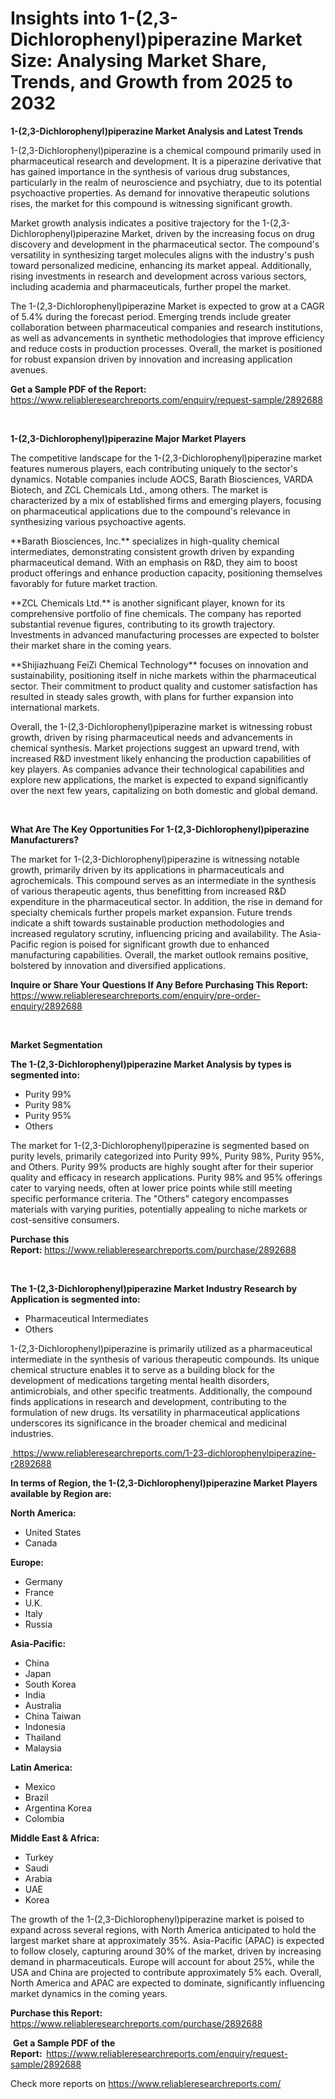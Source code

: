 <p><h1>Insights into 1-(2,3-Dichlorophenyl)piperazine Market Size: Analysing Market Share, Trends, and Growth from 2025 to 2032</h1></p><p><strong>1-(2,3-Dichlorophenyl)piperazine Market Analysis and Latest Trends</strong></p>
<p><p>1-(2,3-Dichlorophenyl)piperazine is a chemical compound primarily used in pharmaceutical research and development. It is a piperazine derivative that has gained importance in the synthesis of various drug substances, particularly in the realm of neuroscience and psychiatry, due to its potential psychoactive properties. As demand for innovative therapeutic solutions rises, the market for this compound is witnessing significant growth.</p><p>Market growth analysis indicates a positive trajectory for the 1-(2,3-Dichlorophenyl)piperazine Market, driven by the increasing focus on drug discovery and development in the pharmaceutical sector. The compound's versatility in synthesizing target molecules aligns with the industry's push toward personalized medicine, enhancing its market appeal. Additionally, rising investments in research and development across various sectors, including academia and pharmaceuticals, further propel the market.</p><p>The 1-(2,3-Dichlorophenyl)piperazine Market is expected to grow at a CAGR of 5.4% during the forecast period. Emerging trends include greater collaboration between pharmaceutical companies and research institutions, as well as advancements in synthetic methodologies that improve efficiency and reduce costs in production processes. Overall, the market is positioned for robust expansion driven by innovation and increasing application avenues.</p></p>
<p><strong>Get a Sample PDF of the Report:&nbsp;</strong> <a href="https://www.reliableresearchreports.com/enquiry/request-sample/2892688?utm_campaign=3110&utm_medium=2&utm_source=Github&utm_content=ia&utm_term=15032025&utm_id=1-23-dichlorophenylpiperazine">https://www.reliableresearchreports.com/enquiry/request-sample/2892688</a></p>
<p>&nbsp;</p>
<p><strong>1-(2,3-Dichlorophenyl)piperazine Major Market Players</strong></p>
<p><p>The competitive landscape for the 1-(2,3-Dichlorophenyl)piperazine market features numerous players, each contributing uniquely to the sector's dynamics. Notable companies include AOCS, Barath Biosciences, VARDA Biotech, and ZCL Chemicals Ltd., among others. The market is characterized by a mix of established firms and emerging players, focusing on pharmaceutical applications due to the compound's relevance in synthesizing various psychoactive agents.</p><p>**Barath Biosciences, Inc.** specializes in high-quality chemical intermediates, demonstrating consistent growth driven by expanding pharmaceutical demand. With an emphasis on R&D, they aim to boost product offerings and enhance production capacity, positioning themselves favorably for future market traction.</p><p>**ZCL Chemicals Ltd.** is another significant player, known for its comprehensive portfolio of fine chemicals. The company has reported substantial revenue figures, contributing to its growth trajectory. Investments in advanced manufacturing processes are expected to bolster their market share in the coming years.</p><p>**Shijiazhuang FeiZi Chemical Technology** focuses on innovation and sustainability, positioning itself in niche markets within the pharmaceutical sector. Their commitment to product quality and customer satisfaction has resulted in steady sales growth, with plans for further expansion into international markets.</p><p>Overall, the 1-(2,3-Dichlorophenyl)piperazine market is witnessing robust growth, driven by rising pharmaceutical needs and advancements in chemical synthesis. Market projections suggest an upward trend, with increased R&D investment likely enhancing the production capabilities of key players. As companies advance their technological capabilities and explore new applications, the market is expected to expand significantly over the next few years, capitalizing on both domestic and global demand.</p></p>
<p>&nbsp;</p>
<p><strong>What Are The Key Opportunities For 1-(2,3-Dichlorophenyl)piperazine Manufacturers?</strong></p>
<p><p>The market for 1-(2,3-Dichlorophenyl)piperazine is witnessing notable growth, primarily driven by its applications in pharmaceuticals and agrochemicals. This compound serves as an intermediate in the synthesis of various therapeutic agents, thus benefitting from increased R&D expenditure in the pharmaceutical sector. In addition, the rise in demand for specialty chemicals further propels market expansion. Future trends indicate a shift towards sustainable production methodologies and increased regulatory scrutiny, influencing pricing and availability. The Asia-Pacific region is poised for significant growth due to enhanced manufacturing capabilities. Overall, the market outlook remains positive, bolstered by innovation and diversified applications.</p></p>
<p><strong>Inquire or Share Your Questions If Any Before Purchasing This Report:</strong> <a href="https://www.reliableresearchreports.com/enquiry/pre-order-enquiry/2892688?utm_campaign=3110&utm_medium=2&utm_source=Github&utm_content=ia&utm_term=15032025&utm_id=1-23-dichlorophenylpiperazine">https://www.reliableresearchreports.com/enquiry/pre-order-enquiry/2892688</a></p>
<p>&nbsp;</p>
<p><strong>Market Segmentation</strong></p>
<p><strong>The 1-(2,3-Dichlorophenyl)piperazine Market Analysis by types is segmented into:</strong></p>
<p><ul><li>Purity 99%</li><li>Purity 98%</li><li>Purity 95%</li><li>Others</li></ul></p>
<p><p>The market for 1-(2,3-Dichlorophenyl)piperazine is segmented based on purity levels, primarily categorized into Purity 99%, Purity 98%, Purity 95%, and Others. Purity 99% products are highly sought after for their superior quality and efficacy in research applications. Purity 98% and 95% offerings cater to varying needs, often at lower price points while still meeting specific performance criteria. The "Others" category encompasses materials with varying purities, potentially appealing to niche markets or cost-sensitive consumers.</p></p>
<p><strong>Purchase this Report:&nbsp;</strong><a href="https://www.reliableresearchreports.com/purchase/2892688?utm_campaign=3110&utm_medium=2&utm_source=Github&utm_content=ia&utm_term=15032025&utm_id=1-23-dichlorophenylpiperazine">https://www.reliableresearchreports.com/purchase/2892688</a></p>
<p>&nbsp;</p>
<p><strong>The 1-(2,3-Dichlorophenyl)piperazine Market Industry Research by Application is segmented into:</strong></p>
<p><ul><li>Pharmaceutical Intermediates</li><li>Others</li></ul></p>
<p><p>1-(2,3-Dichlorophenyl)piperazine is primarily utilized as a pharmaceutical intermediate in the synthesis of various therapeutic compounds. Its unique chemical structure enables it to serve as a building block for the development of medications targeting mental health disorders, antimicrobials, and other specific treatments. Additionally, the compound finds applications in research and development, contributing to the formulation of new drugs. Its versatility in pharmaceutical applications underscores its significance in the broader chemical and medicinal industries.</p></p>
<p><a href="https://www.reliableresearchreports.com/1-23-dichlorophenylpiperazine-r2892688?utm_campaign=3110&utm_medium=2&utm_source=Github&utm_content=ia&utm_term=15032025&utm_id=1-23-dichlorophenylpiperazine">&nbsp;https://www.reliableresearchreports.com/1-23-dichlorophenylpiperazine-r2892688</a></p>
<p><strong>In terms of Region, the 1-(2,3-Dichlorophenyl)piperazine Market Players available by Region are:</strong></p>
<p>
    <p> <strong> North America: </strong>
        <ul>
            <li>United States</li>
            <li>Canada</li>
        </ul>
        </p> 
    <p> <strong> Europe: </strong>
        <ul>
            <li>Germany</li>
            <li>France</li>
            <li>U.K.</li>
            <li>Italy</li>
            <li>Russia</li>
        </ul>
        </p> 
    <p> <strong> Asia-Pacific: </strong>
        <ul>
            <li>China</li>
            <li>Japan</li>
            <li>South Korea</li>
            <li>India</li>
            <li>Australia</li>
            <li>China Taiwan</li>
            <li>Indonesia</li>
            <li>Thailand</li>
            <li>Malaysia</li>
        </ul>
        </p> 
    <p> <strong> Latin America: </strong>
        <ul>
            <li>Mexico</li>
            <li>Brazil</li>
            <li>Argentina Korea</li>
            <li>Colombia</li>
        </ul>
        </p> 
    <p> <strong> Middle East & Africa: </strong>
        <ul>
            <li>Turkey</li>
            <li>Saudi</li>
            <li>Arabia</li>
            <li>UAE</li>
            <li>Korea</li>
        </ul>
    </p>
    </p>
<p><p>The growth of the 1-(2,3-Dichlorophenyl)piperazine market is poised to expand across several regions, with North America anticipated to hold the largest market share at approximately 35%. Asia-Pacific (APAC) is expected to follow closely, capturing around 30% of the market, driven by increasing demand in pharmaceuticals. Europe will account for about 25%, while the USA and China are projected to contribute approximately 5% each. Overall, North America and APAC are expected to dominate, significantly influencing market dynamics in the coming years.</p></p>
<p><strong>Purchase this Report: </strong><a href="https://www.reliableresearchreports.com/purchase/2892688?utm_campaign=3110&utm_medium=2&utm_source=Github&utm_content=ia&utm_term=15032025&utm_id=1-23-dichlorophenylpiperazine">https://www.reliableresearchreports.com/purchase/2892688</a></p>
<p>&nbsp;<strong>Get a Sample PDF of the Report:&nbsp;&nbsp;</strong><a href="https://www.reliableresearchreports.com/enquiry/request-sample/2892688?utm_campaign=3110&utm_medium=2&utm_source=Github&utm_content=ia&utm_term=15032025&utm_id=1-23-dichlorophenylpiperazine">https://www.reliableresearchreports.com/enquiry/request-sample/2892688</a></p>
<p><strong></strong></p>
<p>Check more reports on <a href="https://www.reliableresearchreports.com/?utm_campaign=3110&utm_medium=2&utm_source=Github&utm_content=ia&utm_term=15032025&utm_id=1-23-dichlorophenylpiperazine">https://www.reliableresearchreports.com/</a></p>